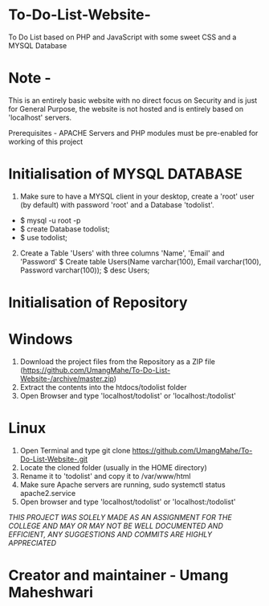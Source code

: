 # To-Do-List-Website-
To Do List based on PHP and JavaScript with some sweet CSS and a MYSQL Database

# Note - 
This is an entirely basic website with no direct focus on Security and is just for General Purpose, the website is not hosted and is entirely based on 'localhost' servers.

Prerequisites - APACHE Servers and PHP modules must be pre-enabled for working of this project

# Initialisation of MYSQL DATABASE

1. Make sure to have a MYSQL client in your desktop, create a 'root' user (by default) with password 'root' and a Database 'todolist'.
* $ mysql -u root -p
* $ create Database todolist;
* $ use todolist;

2. Create a Table 'Users' with three columns 'Name', 'Email' and 'Password'
$ Create table Users(Name varchar(100), Email varchar(100), Password varchar(100));
$ desc Users;

# Initialisation of Repository 
 
 # Windows 
 1. Download the project files from the Repository as a ZIP file (https://github.com/UmangMahe/To-Do-List-Website-/archive/master.zip)
 2. Extract the contents into the htdocs/todolist folder
 3. Open Browser and type 'localhost/todolist' or 'localhost:<your port number>/todolist'
  
 # Linux 
 1. Open Terminal and type git clone https://github.com/UmangMahe/To-Do-List-Website-.git
 2. Locate the cloned folder (usually in the HOME directory)
 3. Rename it to 'todolist' and copy it to /var/www/html
 4. Make sure Apache servers are running, sudo systemctl status apache2.service
 5. Open browser and type 'localhost/todolist' or 'localhost:<your port number>/todolist'
  
*THIS PROJECT WAS SOLELY MADE AS AN ASSIGNMENT FOR THE COLLEGE AND MAY OR MAY NOT BE WELL DOCUMENTED AND EFFICIENT, ANY SUGGESTIONS AND COMMITS ARE HIGHLY APPRECIATED*

# Creator and maintainer - Umang Maheshwari


